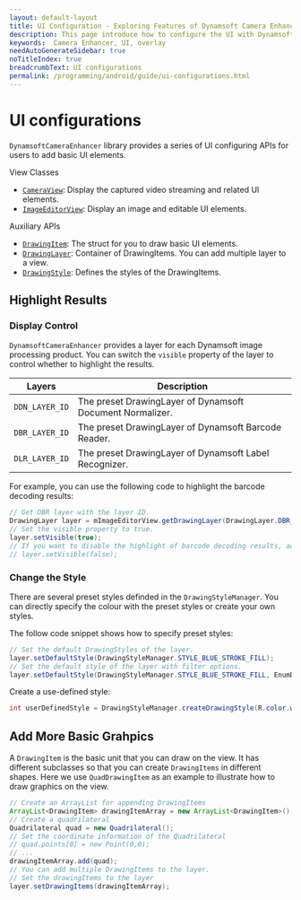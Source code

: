 ```yaml
---
layout: default-layout
title: UI Configuration - Exploring Features of Dynamsoft Camera Enhancer Android Edition.
description: This page introduce how to configure the UI with Dynamsoft Camera Enhancer Android Edition.
keywords:  Camera Enhancer, UI, overlay
needAutoGenerateSidebar: true
noTitleIndex: true
breadcrumbText: UI configurations
permalink: /programming/android/guide/ui-configurations.html
---
```


# UI configurations

`DynamsoftCameraEnhancer` library provides a series of UI configuring APIs for users to add basic UI elements.

View Classes

* [`CameraView`](../auxiliary-api/dcecameraview.html): Display the captured video streaming and related UI elements.
* [`ImageEditorView`](../auxiliary-api/dceimageeditorview.html): Display an image and editable UI elements.

Auxiliary APIs

* [`DrawingItem`](../auxiliary-api/drawingitem.html): The struct for you to draw basic UI elements.
* [`DrawingLayer`](../auxiliary-api/dcedrawinglayer.html): Container of DrawingItems. You can add multiple layer to a view.
* [`DrawingStyle`](../auxiliary-api/drawingstyle.html): Defines the styles of the DrawingItems.

## Highlight Results

### Display Control

`DynamsoftCameraEnhancer` provides a layer for each Dynamsoft image processing product. You can switch the `visible` property of the layer to control whether to highlight the results.

| Layers | Description |
| --------- | ----------- |
| `DDN_LAYER_ID` | The preset DrawingLayer of Dynamsoft Document Normalizer. |
| `DBR_LAYER_ID` | The preset DrawingLayer of Dynamsoft Barcode Reader. |
| `DLR_LAYER_ID` | The preset DrawingLayer of Dynamsoft Label Recognizer. |

For example, you can use the following code to highlight the barcode decoding results:

```java
// Get DBR layer with the layer ID.
DrawingLayer layer = mImageEditorView.getDrawingLayer(DrawingLayer.DBR_LAYER_ID);
// Set the visible property to true.
layer.setVisible(true);
// If you want to disable the highlight of barcode decoding results, add the following line.
// layer.setVisible(false);
```

### Change the Style

There are several preset styles definded in the `DrawingStyleManager`. You can directly specify the colour with the preset styles or create your own styles.

The follow code snippet shows how to specify preset styles:

```java
// Set the default DrawingStyles of the layer.
layer.setDefaultStyle(DrawingStyleManager.STYLE_BLUE_STROKE_FILL);
// Set the default style of the layer with filter options.
layer.setDefaultStyle(DrawingStyleManager.STYLE_BLUE_STROKE_FILL, EnumDrawingItemState.DEFAULT, EnumDrawingItemMediaType.DIMT_QUADRILATERAL);
```

Create a use-defined style:

```java
int userDefinedStyle = DrawingStyleManager.createDrawingStyle(R.color.white,1f, R.color.white,R.color.white);
```

## Add More Basic Grahpics

A `DrawingItem` is the basic unit that you can draw on the view. It has different subclasses so that you can create `DrawingItems` in different shapes. Here we use `QuadDrawingItem` as an example to illustrate how to draw graphics on the view.

```java
// Create an ArrayList for appending DrawingItems
ArrayList<DrawingItem> drawingItemArray = new ArrayList<DrawingItem>();
// Create a quadrilateral
Quadrilateral quad = new Quadrilateral();
// Set the coordinate information of the Quadrilateral
// quad.points[0] = new Point(0,0);
// ...
drawingItemArray.add(quad);
// You can add multiple DrawingItems to the layer.
// Set the drawingItems to the layer
layer.setDrawingItems(drawingItemArray);
```
